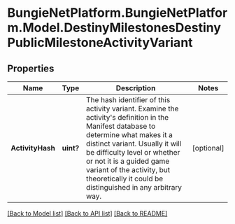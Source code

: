 # BungieNetPlatform.BungieNetPlatform.Model.DestinyMilestonesDestinyPublicMilestoneActivityVariant
## Properties

Name | Type | Description | Notes
------------ | ------------- | ------------- | -------------
**ActivityHash** | **uint?** | The hash identifier of this activity variant. Examine the activity&#39;s definition in the Manifest database to determine what makes it a distinct variant. Usually it will be difficulty level or whether or not it is a guided game variant of the activity, but theoretically it could be distinguished in any arbitrary way. | [optional] 

[[Back to Model list]](../README.md#documentation-for-models) [[Back to API list]](../README.md#documentation-for-api-endpoints) [[Back to README]](../README.md)

